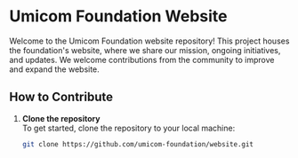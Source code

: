 # Umicom Foundation Website

Welcome to the Umicom Foundation website repository! This project houses the foundation's website, where we share our mission, ongoing initiatives, and updates. We welcome contributions from the community to improve and expand the website.

## How to Contribute

1. **Clone the repository**  
   To get started, clone the repository to your local machine:
   ```bash
   git clone https://github.com/umicom-foundation/website.git

